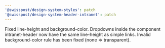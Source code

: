 ```yaml
---
'@swisspost/design-system-styles': patch
'@swisspost/design-system-header-intranet': patch
---
```


Fixed line-height and background-color. Dropdowns inside the component intranet-header now have the same line-height as simple links. Invalid background-color rule has been fixed (none => transparent).
